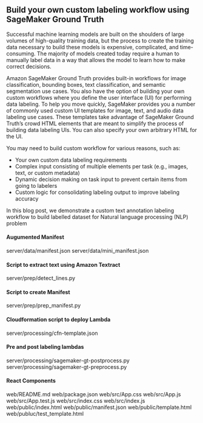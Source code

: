 ## Build your own custom labeling workflow using SageMaker Ground Truth

Successful machine learning models are built on the shoulders of large volumes of high-quality training data, but the process to create the training data necessary to build these models is expensive, complicated, and time-consuming. The majority of models created today require a human to manually label data in a way that allows the model to learn how to make correct decisions. 

Amazon SageMaker Ground Truth provides built-in workflows for image classification, bounding boxes, text classification, and semantic segmentation use cases. You also have the option of building your own custom workflows where you define the user interface (UI) for performing data labeling. To help you move quickly, SageMaker provides you a number of commonly used custom UI templates for image, text, and audio data labeling use cases. These templates take advantage of SageMaker Ground Truth’s crowd HTML elements that are meant to simplify the process of building data labeling UIs. You can also specify your own arbitrary HTML for the UI.

You may need to build custom workflow for various reasons, such as:
-	Your own custom data labeling requirements
-	Complex input consisting of multiple elements per task (e.g., images, text, or custom metadata)
-	Dynamic decision making on task input to prevent certain items from going to labelers
-	Custom logic for consolidating labeling output to improve labeling accuracy


In this blog post, we demonstrate a custom text annotation labeling workflow to build labelled dataset for Natural language processing (NLP) problem


#### Augumented Manifest
server/data/manifest.json
server/data/mini_manifest.json

#### Script to extract text using Amazon Textract
server/prep/detect_lines.py

#### Script to create Manifest
server/prep/prep_manifest.py

#### Cloudformation script to deploy Lambda
server/processing/cfn-template.json

#### Pre and post labeling lambdas
server/processing/sagemaker-gt-postprocess.py
server/processing/sagemaker-gt-preprocess.py

#### React Components
web/README.md
web/package.json
web/src/App.css
web/src/App.js
web/src/App.test.js
web/src/index.css
web/src/index.js
web/public/index.html
web/public/manifest.json
web/public/template.html
web/publuc/test_template.html
